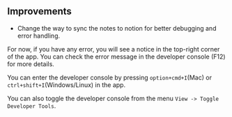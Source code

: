 ## Improvements

- Change the way to sync the notes to notion for better debugging and error handling.

For now, if you have any error, you will see a notice in the top-right corner of the app. You can check the error message in the developer console (F12) for more details.

You can enter the developer console by pressing `option+cmd+I`(Mac) or `ctrl+shift+I`(Windows/Linux) in the app. 

You can also toggle the developer console from the menu `View -> Toggle Developer Tools`.



